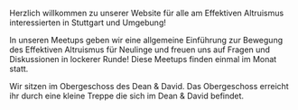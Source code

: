 Herzlich willkommen zu unserer Website für alle am Effektiven Altruismus interessierten in Stuttgart und Umgebung! 


In unseren Meetups geben wir eine allgemeine Einführung zur Bewegung des Effektiven Altruismus für Neulinge und freuen uns auf Fragen und Diskussionen in lockerer Runde! Diese Meetups finden einmal im Monat statt. 


Wir sitzen im Obergeschoss des Dean & David. Das Obergeschoss erreicht ihr durch eine kleine Treppe die sich im Dean & David befindet.

